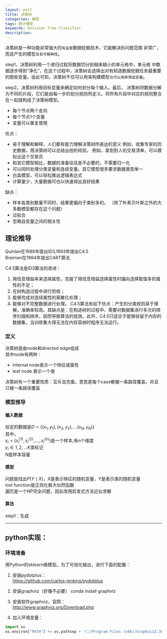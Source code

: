 ```yaml
---
layout: post
title: 决策树
categories: 模型
tags: 统计模型
keywords: Decision Tree Classifier
description:
---
```

决策树是一种功能非常强大的`有监督`数据挖掘技术，它能解决的问题范围
非常广，而且产生的模型`具有可解释性`。

step1，决策树利用一个递归过程将数据切分到越来越小的单元格中，单元格
中数据逐步得到“净化”，在这个过程中，决策树会选择出对有知道数据挖掘任务最重要的那些变量。由此可知，决策树不仅可以用来构建模型`也可以用来筛选变量`。

step2，决策树利用目标变量来确定如何划分每个输入。最后，
决策树将数据分解为不同的片段，它们是由每一步的划分规则所定义。将所有片段中对应的规则整合在一起就构成了决策树模型。


- 每个节点两个走向
- 每个节点1个变量
- 变量可以重复使用


优点：  
- 易于理解和解释，人们都有能力理解决策树所表达的意义
例如，收集专家的历史数据，用决策树可以总结出他的经验。
例如，拿到别人的交易清单，可以模拟出这个交易员
- 和其它模型相比，数据的准备往往是不必要的，不需要归一化
- 可以同时处理分类变量和连续变量。其它模型很多要求数据类型单一
- 白盒模型，可以轻松推出逻辑表达式
- 计算量少，大量数据可也以快速得出良好结果  

缺点：  
- 样本各类别数量不同时，结果更偏向于类别多的。
（除了朴素贝叶斯之外的大多数模型都存在这个问题）
- 过拟合
- 忽略自变量之间的相关性







## 理论推导

Quinlan在1986年提出ID3,1993年提出C4.5  
Breiman在1984年提出CART算法

C4.5算法是ID3算法的改进：
   1) 用信息增益率来选择属性，克服了用信息增益选择属性时偏向选择取值多的属性的不足；
   2) 在树构造过程中进行剪枝；
   3) 能够完成对连续属性的离散化处理；
   4) 能够对不完整数据进行处理。
   C4.5算法有如下优点：产生的分类规则易于理解，准确率较高。其缺点是：在构造树的过程中，需要对数据集进行多次的顺序扫描和排序，因而导致算法的低效。此外，C4.5只适合于能够驻留于内存的数据集，当训练集大得无法在内存容纳时程序无法运行。

### 定义
决策树是由node和directed edge组成  
其中node有两种：   
- internal node表示一个特征或属性  
- leaf node 表示一个类  


决策树有一个重要性质：互斥且完备。意思是每个case都被一条路径覆盖，并且只被一条路径覆盖  

### 模型推导
#### 输入数据
给定的数据是$D=\{(x_1,y_1),(x_2,y_2),...(x_N,y_N) \}$  
其中，  
$x_i=(x_i^{(1)},x_i^{(2)},...,x_i^{(n)})$是一个样本,有n个维度  
$y_i \in {1,2,...K}$类标记  
N是样本容量  
#### 模型
问题是找出$P(Y \mid X)$，X是表示特征的随机变量，Y是表示类的随机变量     
lost function是正则化极大似然函数     
遍历是一个NP完全问题，因此改用启发式方法近似求解   

#### 算法
step1：生成




---

## python实现：

### 环境准备

用Python的sklearn做模型。为了可视化输出，进行下面的配置：

1. 安装pydotplus：  
https://github.com/carlos-jenkins/pydotplus
2. 安装graphviz（好像不必要）
conda install graphviz

3. 安装软件graphviz，官网：  
http://www.graphviz.org/Download.php

4. 加入环境变量：
```py
import os
os.environ["PATH"] += os.pathsep + 'C:/Program Files (x86)/Graphviz2.38/bin/'
```
